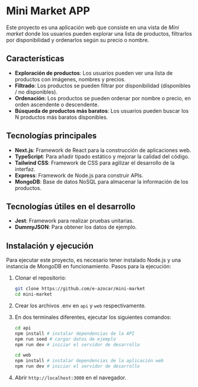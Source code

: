 # Mini Market APP

Este proyecto es una aplicación web que consiste en una vista de _Mini market_ donde los usuarios pueden explorar una lista de productos, filtrarlos por disponibilidad y ordenarlos según su precio o nombre.

## Características

- **Exploración de productos**: Los usuarios pueden ver una lista de productos con imágenes, nombres y precios.
- **Filtrado**: Los productos se pueden filtrar por disponibilidad (disponibles / no disponibles).
- **Ordenación**: Los productos se pueden ordenar por nombre o precio, en orden ascendente o descendente.
- **Búsqueda de productos más baratos**: Los usuarios pueden buscar los N productos más baratos disponibles.

## Tecnologías principales

- **Next.js**: Framework de React para la construcción de aplicaciones web.
- **TypeScript**: Para añadir tipado estático y mejorar la calidad del código.
- **Tailwind CSS**: Framework de CSS para agilizar el desarrollo de la interfaz.
- **Express**: Framework de Node.js para construir APIs.
- **MongoDB**: Base de datos NoSQL para almacenar la información de los productos.

## Tecnologías útiles en el desarrollo

- **Jest**: Framework para realizar pruebas unitarias.
- **DummyJSON**: Para obtener los datos de ejemplo.

## Instalación y ejecución

Para ejecutar este proyecto, es necesario tener instalado Node.js y una instancia de MongoDB en funcionamiento. Pasos para la ejecución:

1. Clonar el repositorio:
   ```bash
   git clone https://github.com/e-azocar/mini-market
   cd mini-market
   ```

2. Crear los archivos .env en `api` y `web` respectivamente.

3. En dos terminales diferentes, ejecutar los siguientes comandos:
    ```bash
   cd api
   npm install # instalar dependencias de la API
   npm run seed # cargar datos de ejemplo
   npm run dev # iniciar el servidor de desarrollo
   ```
   ```bash
   cd web
   npm install # instalar dependencias de la aplicación web
   npm run dev # iniciar el servidor de desarrollo
   ```

4. Abrir `http://localhost:3000` en el navegador.
